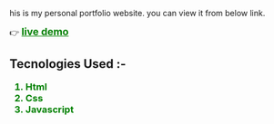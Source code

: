 <p> his is my personal portfolio website. you can view it from below link.</p>

👉 <a style="color:green ; font-weight: bold; font-size:1.1rem;" href="https://ujju787.github.io/my-portfolio/" />live demo</a>

<h2>Tecnologies Used :- </h2>
<ol style="color:green ; font-weight: bold;font-size:1.03rem;">
  <li>Html</li>
  <li>Css</li>
  <li>Javascript</li>
</ol>
